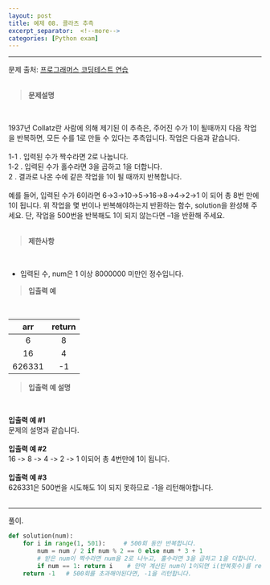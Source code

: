 ```yaml
---
layout: post
title: 예제 08. 콜라츠 추측
excerpt_separator:  <!--more-->
categories: [Python exam]
---
```

___

문제 출처: [프로그래머스 코딩테스트 연습](https://programmers.co.kr/learn/courses/30/lessons/12943)
<br><br>
> **문제설명**
<br>

1937년 Collatz란 사람에 의해 제기된 이 추측은, 주어진 수가 1이 될때까지 다음 작업을 반복하면, 모든 수를 1로 만들 수 있다는 추측입니다. 작업은 다음과 같습니다.<br><br>
1-1 . 입력된 수가 짝수라면 2로 나눕니다. <br>
1-2 . 입력된 수가 홀수라면 3을 곱하고 1을 더합니다.<br>
2 . 결과로 나온 수에 같은 작업을 1이 될 때까지 반복합니다.<br><br>
예를 들어, 입력된 수가 6이라면 6→3→10→5→16→8→4→2→1 이 되어 총 8번 만에 1이 됩니다. 위 작업을 몇 번이나 반복해야하는지 반환하는 함수, solution을 완성해 주세요. 단, 작업을 500번을 반복해도 1이 되지 않는다면 –1을 반환해 주세요.<br><br>

> **제한사항**
<br>

- 입력된 수, num은 1 이상 8000000 미만인 정수입니다.

> **입출력 예**
<br>

| <center>arr</center> |  <center>return</center> |  
| :--------: | :--------: |
| 6 | 8 |
| 16 | 4 |
| 626331 | -1 |

> **입출력 예 설명**
<br>

__입출력 예 #1__<br>
문제의 설명과 같습니다.
<br><br>
__입출력 예 #2__<br>
16 -> 8 -> 4 -> 2 -> 1 이되어 총 4번만에 1이 됩니다.
<br><br>
__입출력 예 #3__<br>
626331은 500번을 시도해도 1이 되지 못하므로 -1을 리턴해야합니다.
<br><br>

___


풀이.
```python
def solution(num):
    for i in range(1, 501):     # 500회 동안 반복합니다.
        num = num / 2 if num % 2 == 0 else num * 3 + 1      
        # 받은 num이 짝수라면 num을 2로 나누고, 홀수라면 3을 곱하고 1을 더합니다.
        if num == 1: return i    # 만약 계산된 num이 1이되면 i(반복횟수)를 return합니다.
    return -1   # 500회를 초과해야된다면, -1을 리턴합니다.
```

